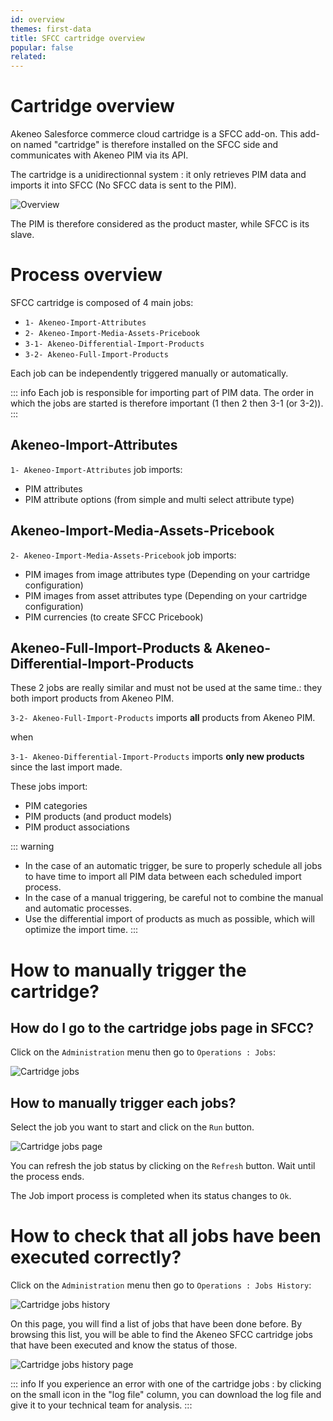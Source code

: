 ```yaml
---
id: overview
themes: first-data
title: SFCC cartridge overview
popular: false
related:
---
```


# Cartridge overview

Akeneo Salesforce commerce cloud cartridge is a SFCC add-on.
This add-on named "cartridge" is therefore installed on the SFCC side and communicates with Akeneo PIM via its API.

The cartridge is a unidirectionnal system : it only retrieves PIM data and imports it into SFCC (No SFCC data is sent to the PIM).

![Overview](../img/overview.png)

The PIM is therefore considered as the product master, while SFCC is its slave.

# Process overview

SFCC cartridge is composed of 4 main jobs:
- `1- Akeneo-Import-Attributes`									
- `2- Akeneo-Import-Media-Assets-Pricebook`
- `3-1- Akeneo-Differential-Import-Products`
- `3-2- Akeneo-Full-Import-Products`

Each job can be independently triggered manually or automatically.

::: info
Each job is responsible for importing part of PIM data. The order in which the jobs are started is therefore important (1 then 2 then 3-1 (or 3-2)).
:::

## Akeneo-Import-Attributes

`1- Akeneo-Import-Attributes` job imports:
- PIM attributes
- PIM attribute options (from simple and multi select attribute type)

## Akeneo-Import-Media-Assets-Pricebook

`2- Akeneo-Import-Media-Assets-Pricebook` job imports:
- PIM images from image attributes type (Depending on your cartridge configuration)
- PIM images from asset attributes type (Depending on your cartridge configuration)
- PIM currencies (to create SFCC Pricebook)

## Akeneo-Full-Import-Products & Akeneo-Differential-Import-Products

These 2 jobs are really similar and must not be used at the same time.: they both import products from Akeneo PIM.

`3-2- Akeneo-Full-Import-Products` imports **all** products from Akeneo PIM.

when

`3-1- Akeneo-Differential-Import-Products` imports **only new products** since the last import made.

These jobs import:
- PIM categories
- PIM products (and product models)
- PIM product associations

::: warning
- In the case of an automatic trigger, be sure to properly schedule all jobs to have time to import all PIM data between each scheduled import process.
- In the case of a manual triggering, be careful not to combine the manual and automatic processes.
- Use the differential import of products as much as possible, which will optimize the import time.
:::

# How to manually trigger the cartridge?

## How do I go to the cartridge jobs page in SFCC?

Click on the `Administration` menu then go to `Operations : Jobs`:

![Cartridge jobs](../img/sfcc-jobs.png)

## How to manually trigger each jobs?

Select the job you want to start and click on the `Run` button.

![Cartridge jobs page](../img/sfcc-jobs-page.png)

You can refresh the job status by clicking on the `Refresh` button. Wait until the process ends.

The Job import process is completed when its status changes to `Ok`.

# How to check that all jobs have been executed correctly?

Click on the `Administration` menu then go to `Operations : Jobs History`:

![Cartridge jobs history](../img/sfcc-jobs-history.png)

On this page, you will find a list of jobs that have been done before. By browsing this list, you will be able to find the Akeneo SFCC cartridge jobs that have been executed and know the status of those.

![Cartridge jobs history page](../img/sfcc-jobs-history-page.png)

::: info
If you experience an error with one of the cartridge jobs : by clicking on the small icon in the "log file" column, you can download the log file and give it to your technical team for analysis.
:::
